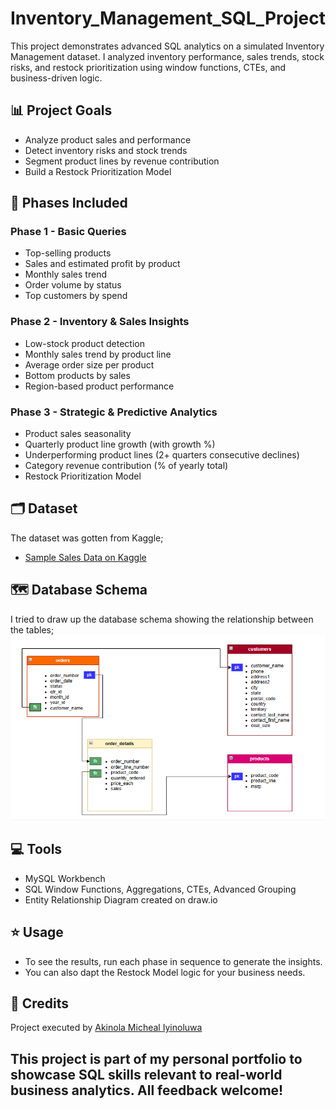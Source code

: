 # Inventory_Management_SQL_Project
This project demonstrates advanced SQL analytics on a simulated Inventory Management dataset. I analyzed inventory performance, sales trends, stock risks, and restock prioritization using window functions, CTEs, and business-driven logic.

## 📊 Project Goals

- Analyze product sales and performance
- Detect inventory risks and stock trends
- Segment product lines by revenue contribution
- Build a Restock Prioritization Model

## 📁 Phases Included

### Phase 1 - Basic Queries
- Top-selling products
- Sales and estimated profit by product
- Monthly sales trend
- Order volume by status
- Top customers by spend

### Phase 2 - Inventory & Sales Insights
- Low-stock product detection
- Monthly sales trend by product line
- Average order size per product
- Bottom products by sales
- Region-based product performance

### Phase 3 - Strategic & Predictive Analytics
- Product sales seasonality
- Quarterly product line growth (with growth %)
- Underperforming product lines (2+ quarters consecutive declines)
- Category revenue contribution (% of yearly total)
- Restock Prioritization Model

## 🗂 Dataset

The dataset was gotten from Kaggle;
- [Sample Sales Data on Kaggle](https://www.kaggle.com/datasets/kyanyoga/sample-sales-data)

## 🗺️ Database Schema

I tried to draw up the database schema showing the relationship between the tables;
![Inventory Management Database Schema](Inventory_Schema.png)

## 💻 Tools

- MySQL Workbench
- SQL Window Functions, Aggregations, CTEs, Advanced Grouping
- Entity Relationship Diagram created on draw.io


## ⭐ Usage

- To see the results, run each phase in sequence to generate the insights.
- You can also dapt the Restock Model logic for your business needs.

## 👏 Credits

Project executed by [Akinola Micheal Iyinoluwa](https://github.com/Akinola-Iyin)

This project is part of my personal portfolio to showcase SQL skills relevant to real-world business analytics. All feedback welcome!
---

